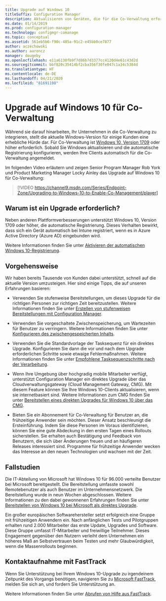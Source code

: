 ```yaml
---
title: Upgrade auf Windows 10
titleSuffix: Configuration Manager
description: Aktualisieren von Geräten, die für die Co-Verwaltung erforderlich sind, auf Windows 10, Version 1709 oder höher.
ms.date: 01/14/2019
ms.prod: configuration-manager
ms.technology: configmgr-comanage
ms.topic: conceptual
ms.assetid: 561eb5b6-f90c-485a-91c2-e45bb0ce7877
author: aczechowski
ms.author: aaroncz
manager: dougeby
ms.openlocfilehash: e11a6130fb9f7d86b7d3377cc4120d4e61c43d2d
ms.sourcegitcommit: bbf820c35414bf2cba356f30fe047c1a34c5384d
ms.translationtype: HT
ms.contentlocale: de-DE
ms.lasthandoff: 04/21/2020
ms.locfileid: "81691198"
---
```

# <a name="upgrade-windows-10-for-co-management"></a>Upgrade auf Windows 10 für Co-Verwaltung

Während sie darauf hinarbeiten, Ihr Unternehmen in die Co-Verwaltung zu integrieren, stellt die aktuelle Windows-Version für einige Kunden eine erhebliche Hürde dar. Für Co-Verwaltung ist [Windows 10, Version 1709](https://docs.microsoft.com/windows/whats-new/whats-new-windows-10-version-1709) oder höher erforderlich. Sobald Sie Windows aktualisieren und die automatische Registrierung konfigurieren, werden Ihre Clients automatisch für die Co-Verwaltung angemeldet.

Im folgenden Video erläutern und zeigen Senior Program Manager Rob York und Product Marketing Manager Locky Ainley das Upgrade auf Windows 10 für Co-Verwaltung:

> [!VIDEO https://channel9.msdn.com/Series/Endpoint-Zone/Upgrading-to-Windows-10-to-Enable-Co-Management/player]



## <a name="why-upgrade"></a>Warum ist ein Upgrade erforderlich?

Neben anderen Plattformverbesserungen unterstützt Windows 10, Version 1709 oder höher, die automatische Registrierung. Dieses Verhalten bewirkt, dass sich ein Gerät automatisch bei Intune registriert, wenn es in Azure Active Directory (Azure AD) eingebunden wird. 

Weitere Informationen finden Sie unter [Aktivieren der automatischen Windows 10-Registrierung](https://docs.microsoft.com/intune/windows-enroll#enable-windows-10-automatic-enrollment).


## <a name="how-to-do-it"></a>Vorgehensweise

Wir haben bereits Tausende von Kunden dabei unterstützt, schnell auf die aktuelle Version umzusteigen. Hier sind einige Tipps, die auf unseren Erfahrungen basieren:

- Verwenden Sie stufenweise Bereitstellungen, um dieses Upgrade für die richtigen Personen zur richtigen Zeit bereitzustellen. Weitere Informationen finden Sie unter [Erstellen von stufenweisen Bereitstellungen mit Configuration Manager](../osd/deploy-use/create-phased-deployment-for-task-sequence.md).  

- Verwenden Sie vorgeschaltete Zwischenspeicherung, um Wartezeiten für Benutzer zu verringern. Weitere Informationen finden Sie unter [Konfigurieren des zwischengespeicherten Inhalts](../osd/deploy-use/configure-precache-content.md).  

- Verwenden Sie die Standardvorlage der Tasksequenz für ein direktes Upgrade. Konfigurieren Sie dann die vor und nach dem Upgrade erforderlichen Schritte sowie etwaige Fehlermaßnahmen. Weitere Informationen finden Sie unter [Empfohlene Tasksequenzschritte nach der Verarbeitung](../osd/deploy-use/create-a-task-sequence-to-upgrade-an-operating-system.md#recommended-task-sequence-steps-for-post-processing).  

- Wenn Ihre Umgebung über hochgradig mobile Mitarbeiter verfügt, unterstützt Configuration Manager ein direktes Upgrade über das Cloudverwaltungsgateway (Cloud Management Gateway, CMG). Mit diesem Feature können Sie Ihre Windows 10-Clients aktualisieren, wenn sie internetbasiert sind. Weitere Informationen zum CMG finden Sie unter [Bereitstellen eines direkten Upgrades für Windows 10 über das CMG](../osd/deploy-use/deploy-a-task-sequence.md#deploy-windows-10-in-place-upgrade-via-cmg).  

- Bieten Sie ein Abonnement für Co-Verwaltung für Benutzer an, die frühzeitige Anwender sein möchten. Dieser Ansatz beschleunigt die Ersteinführung. Indem Sie diese Personen im Voraus identifizieren, können Sie eine gute Abdeckung in den ersten Tagen eines Rollouts sicherstellen. Sie erhalten auch Bestätigung und Feedback von Benutzern, die sich über Änderungen freuen und an häufigeren Releases interessiert sind. Programme für frühzeitige Anwender wecken das Interesse an den neuen Technologien und wachsen mit der Zeit.  


## <a name="case-studies"></a>Fallstudien

Die IT-Abteilung von Microsoft hat Windows 10 für 96.000 verteilte Benutzer bei Microsoft bereitgestellt. Die Bereitstellung umfasste sowohl Remotebenutzer als auch Benutzer im Unternehmensnetzwerk. Die Bereitstellung wurde in neun Wochen abgeschlossen. Weitere Informationen zu den dabei gewonnenen Erfahrungen finden Sie unter [Bereitstellen von Windows 10 bei Microsoft als direktes Upgrade](https://www.microsoft.com/itshowcase/deploying-windows-10-at-microsoft-as-an-in-place-upgrade).  

Ein großer europäischen Softwarehersteller setzt erfolgreich eine Gruppe mit frühzeitigen Anwendern ein. Nach anfänglichen Tests und Pilotgruppen erhalten rund 2.000 Mitarbeiter das erste Update, Upgrades und Software. Diese Gruppe umfasst IT-Mitarbeiter und freiwillige Teilnehmer. Dieses Engagement gegenüber den Nutzern verleiht dem Unternehmen ein höheres Maß an Selbstvertrauen beim Testen und mehr Glaubwürdigkeit, wenn die Massenrollouts beginnen.



## <a name="contact-fasttrack"></a>Kontaktaufnahme mit FastTrack

Wenn Sie Unterstützung bei Ihrem Windows 10-Upgrade zu irgendeinem Zeitpunkt des Vorgangs benötigen, navigieren Sie zu [Microsoft FastTrack](https://Microsoft.com/FastTrack/), melden Sie sich an, und fordern Sie Unterstützung an. 

Weitere Informationen finden Sie unter [Abrufen von Hilfe aus FastTrack](quickstart-fasttrack.md). 

